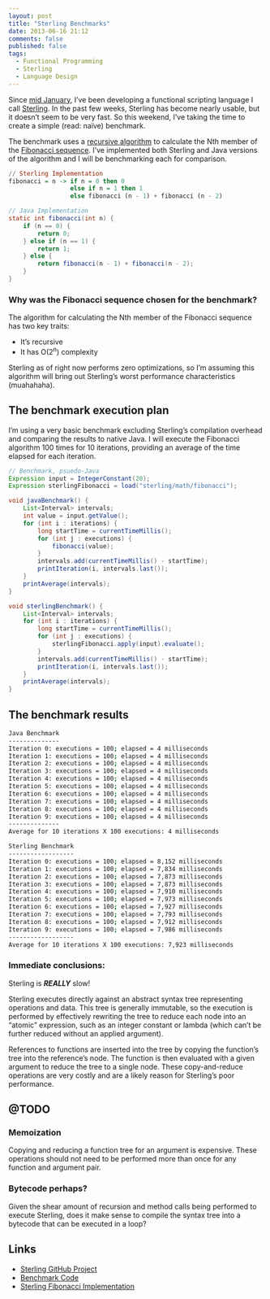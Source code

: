 ```yaml
---
layout: post
title: "Sterling Benchmarks"
date: 2013-06-16 21:12
comments: false
published: false
tags:
  - Functional Programming
  - Sterling
  - Language Design
---
```


Since [mid January][], I’ve been developing a functional scripting language I 
call [Sterling][]. In the past few weeks, Sterling has become nearly usable, but
it doesn’t seem to be very fast. So this weekend, I’ve taking the time to create 
a simple (read: na&iuml;ve) benchmark.

<!--more-->

The benchmark uses a [recursive algorithm][] to calculate the Nth member of the 
[Fibonacci sequence][]. I’ve implemented both Sterling and Java versions of the 
algorithm and I will be benchmarking each for comparison.

```haskell
// Sterling Implementation
fibonacci = n -> if n = 0 then 0
                 else if n = 1 then 1
                 else fibonacci (n - 1) + fibonacci (n - 2)
```

```java
// Java Implementation
static int fibonacci(int n) {
    if (n == 0) {
        return 0;
    } else if (n == 1) {
        return 1;
    } else {
        return fibonacci(n - 1) + fibonacci(n - 2);
    }
}
```

### Why was the Fibonacci sequence chosen for the benchmark?

The algorithm for calculating the Nth member of the Fibonacci sequence has two 
key traits:

* It’s recursive
* It has O(2<sup>n</sup>) complexity

Sterling as of right now performs zero optimizations, so I’m assuming this 
algorithm will bring out Sterling’s worst performance characteristics 
(muahahaha).

## The benchmark execution plan

I’m using a very basic benchmark excluding Sterling’s compilation overhead and 
comparing the results to native Java. I will execute the Fibonacci algorithm 100 
times for 10 iterations, providing an average of the time elapsed for each 
iteration.

```java
// Benchmark, psuedo-Java
Expression input = IntegerConstant(20);
Expression sterlingFibonacci = load("sterling/math/fibonacci");

void javaBenchmark() {
    List<Interval> intervals;
    int value = input.getValue();
    for (int i : iterations) {
        long startTime = currentTimeMillis();
        for (int j : executions) {
            fibonacci(value);
        }
        intervals.add(currentTimeMillis() - startTime);
        printIteration(i, intervals.last());
    }
    printAverage(intervals);
}

void sterlingBenchmark() {
    List<Interval> intervals;
    for (int i : iterations) {
        long startTime = currentTimeMillis();
        for (int j : executions) {
            sterlingFibonacci.apply(input).evaluate();
        }
        intervals.add(currentTimeMillis() - startTime);
        printIteration(i, intervals.last());
    }
    printAverage(intervals);
}
```

## The benchmark results

```bash
Java Benchmark
--------------
Iteration 0: executions = 100; elapsed = 4 milliseconds
Iteration 1: executions = 100; elapsed = 4 milliseconds
Iteration 2: executions = 100; elapsed = 4 milliseconds
Iteration 3: executions = 100; elapsed = 4 milliseconds
Iteration 4: executions = 100; elapsed = 4 milliseconds
Iteration 5: executions = 100; elapsed = 4 milliseconds
Iteration 6: executions = 100; elapsed = 4 milliseconds
Iteration 7: executions = 100; elapsed = 4 milliseconds
Iteration 8: executions = 100; elapsed = 4 milliseconds
Iteration 9: executions = 100; elapsed = 4 milliseconds
--------------
Average for 10 iterations X 100 executions: 4 milliseconds

Sterling Benchmark
------------------
Iteration 0: executions = 100; elapsed = 8,152 milliseconds
Iteration 1: executions = 100; elapsed = 7,834 milliseconds
Iteration 2: executions = 100; elapsed = 7,873 milliseconds
Iteration 3: executions = 100; elapsed = 7,873 milliseconds
Iteration 4: executions = 100; elapsed = 7,910 milliseconds
Iteration 5: executions = 100; elapsed = 7,973 milliseconds
Iteration 6: executions = 100; elapsed = 7,927 milliseconds
Iteration 7: executions = 100; elapsed = 7,793 milliseconds
Iteration 8: executions = 100; elapsed = 7,912 milliseconds
Iteration 9: executions = 100; elapsed = 7,986 milliseconds
------------------
Average for 10 iterations X 100 executions: 7,923 milliseconds
```

### Immediate conclusions:

Sterling is _**REALLY**_ slow!

Sterling executes directly against an abstract syntax tree representing 
operations and data. This tree is generally immutable, so the execution is 
performed by effectively rewriting the tree to reduce each node into an “atomic” 
expression, such as an integer constant or lambda (which can’t be further 
reduced without an applied argument).

References to functions are inserted into the tree by copying the function’s 
tree into the reference’s node. The function is then evaluated with a given 
argument to reduce the tree to a single node. These copy-and-reduce operations
are very costly and are a likely reason for Sterling’s poor performance.

## @TODO

### Memoization

Copying and reducing a function tree for an argument is expensive. These 
operations should not need to be performed more than once for any function and 
argument pair.

### Bytecode perhaps?

Given the shear amount of recursion and method calls being performed to execute 
Sterling, does it make sense to compile the syntax tree into a bytecode that can 
be executed in a loop?

## Links

* [Sterling GitHub Project][]
* [Benchmark Code][]
* [Sterling Fibonacci Implementation][]

[mid January]: https://github.com/lmcgrath/sterling/tree/8b58ce4d4b080b353f7870ec0c0c30639fb2fa7b
[Sterling]: https://github.com/lmcgrath/sterling
[recursive algorithm]: http://en.wikipedia.org/wiki/Dynamic_programming#Fibonacci_sequence
[Fibonacci sequence]: http://en.wikipedia.org/wiki/Fibonacci_sequence
[Sterling GitHub Project]: https://github.com/lmcgrath/sterling
[Benchmark Code]: https://github.com/lmcgrath/sterling/blob/post_20130616_sterling_benchmark/src/test/java/sterling/math/FibonacciBenchmarkTest.java
[Sterling Fibonacci Implementation]: https://github.com/lmcgrath/sterling/blob/post_20130616_sterling_benchmark/src/main/resources/sterling/math/_base.ag
